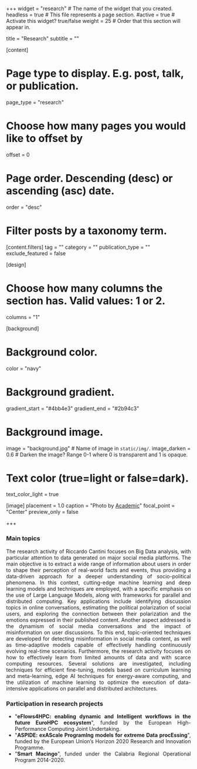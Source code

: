 +++
widget = "research"  # The name of the widget that you created.
headless = true  # This file represents a page section.
#active = true  # Activate this widget? true/false
weight = 25 # Order that this section will appear in.

title = "Research"
subtitle = ""


[content]
  # Page type to display. E.g. post, talk, or publication.
  page_type = "research"
  
  
  # Choose how many pages you would like to offset by
  offset = 0

  # Page order. Descending (desc) or ascending (asc) date.
  order = "desc"

  # Filter posts by a taxonomy term.
  [content.filters]
    tag = ""
    category = ""
    publication_type = ""
    exclude_featured = false

[design]
  # Choose how many columns the section has. Valid values: 1 or 2.
  columns = "1"


[background]
  # Background color.
  color = "navy"
  
  # Background gradient.
  gradient_start = "#4bb4e3"
  gradient_end = "#2b94c3"
  
  # Background image.
  image = "background.jpg"  # Name of image in `static/img/`.
  image_darken = 0.6  # Darken the image? Range 0-1 where 0 is transparent and 1 is opaque.

  # Text color (true=light or false=dark).
  text_color_light = true

[image]
placement = 1.0
caption = "Photo by [Academic](https://sourcethemes.com/academic/)"
focal_point = "Center"
preview_only = false

+++
<div style="text-align: justify">
<h3><b>Main topics</b></h3>
The research activity of Riccardo Cantini focuses on Big Data analysis, with particular attention to data generated on major social media platforms. The main objective is to extract a wide range of information about users in order to shape their perception of real-world facts and events, thus providing a data-driven approach for a deeper understanding of socio-political phenomena.
In this context, cutting-edge machine learning and deep learning models and techniques are employed, with a specific emphasis on the use of Large Language Models, along with frameworks for parallel and distributed computing. Key applications include identifying discussion topics in online conversations, estimating the political polarization of social users, and exploring the connection between their polarization and the emotions expressed in their published content.
Another aspect addressed is the dynamism of social media conversations and the impact of misinformation on user discussions. To this end, topic-oriented techniques are developed for detecting misinformation in social media content, as well as time-adaptive models capable of effectively handling continuously evolving real-time scenarios.
Furthermore, the research activity focuses on how to effectively learn from limited amounts of data and with scarce computing resources. Several solutions are investigated, including techniques for efficient fine-tuning, models based on curriculum learning and meta-learning, edge AI techniques for energy-aware computing, and the utilization of machine learning to optimize the execution of data-intensive applications on parallel and distributed architectures.
<br>
<div style="text-align: justify">
<h3><b>Participation in research projects</b></h3>
<ul>
  <li>"<b>eFlows4HPC: enabling dynamic and Intelligent workflows in the future EuroHPC ecosystem</b>", funded by the European High-Performance Computing Joint Undertaking.</li>
  <li>"<b>ASPIDE: exAScale ProgramIng models for extreme Data procEssing</b>", funded by the European Union’s Horizon 2020 Research and Innovation Programme.</li>
  <li>"<b>Smart Macingo</b>", funded under the Calabria Regional Operational Program 2014-2020.</li>
</ul>
</div>
